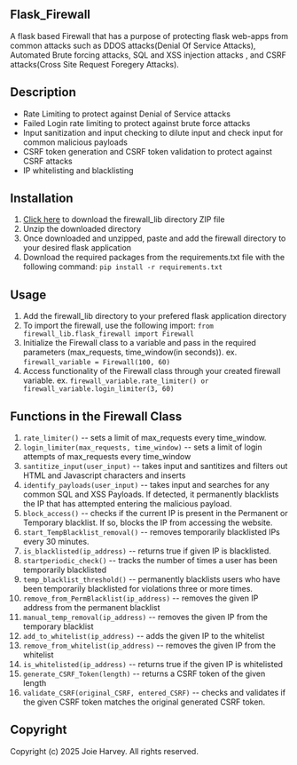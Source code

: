 ## Flask_Firewall

A flask based Firewall that has a purpose of protecting flask web-apps from common attacks such as DDOS attacks(Denial Of Service Attacks), Automated Brute forcing attacks, SQL and XSS injection attacks , and CSRF attacks(Cross Site Request Foregery Attacks).

## Description
- Rate Limiting to protect against Denial of Service attacks
- Failed Login rate limiting to protect against brute force attacks
- Input sanitization and input checking to dilute input and check input for common malicious payloads
- CSRF token generation and CSRF token validation to protect against CSRF attacks
- IP whitelisting and blacklisting


## Installation 
1. [Click here](https://github.com/Dvtt0253/Flask-Firewall/archive/refs/heads/main.zip) to download the firewall_lib directory ZIP file
2. Unzip the downloaded directory
3. Once downloaded and unzipped, paste and add the firewall directory to your desired flask application
4. Download the required packages from the requirements.txt file with the following command: `pip install -r requirements.txt`
  


## Usage
1. Add the firewall_lib directory to your prefered flask application directory
2. To import the firewall, use the following import: `from firewall_lib.flask_firewall import Firewall`
3. Initialize the Firewall class to a variable and pass in the required parameters (max_requests, time_window(in seconds)). ex. `firewall_variable = Firewall(100, 60)`
4. Access functionality of the Firewall class through your created firewall variable. ex. `firewall_variable.rate_limiter() or firewall_variable.login_limiter(3, 60)`

## Functions in the Firewall Class

1. `rate_limiter()` -- sets a limit of max_requests every time_window.
2. `login_limiter(max_requests, time_window)` -- sets a limit of login attempts of max_requests every time_window
3. `santitize_input(user_input)` -- takes input and santitizes and filters out HTML and Javascript characters and inserts
4. `identify_payloads(user_input)` -- takes input and searches for any common SQL and XSS Payloads. If detected, it permanently blacklists the IP that has attempted entering the malicious payload.
5. `block_access()` -- checks if the current IP is present in the Permanent or Temporary blacklist. If so, blocks the IP from accessing the website.
6. `start_TempBlacklist_removal()` -- removes temporarily blacklisted IPs every 30 minutes. 
7. `is_blacklisted(ip_address)` -- returns true if given IP is blacklisted.
8. `startperiodic_check()` -- tracks the number of times a user has been temporarily blacklisted
9. `temp_blacklist_threshold()` -- permanently blacklists users who have been temporarily blacklisted for violations three or more times. 
10. `remove_from_PermBlacklist(ip_address)` -- removes the given IP address from the permanent blacklist
11. `manual_temp_removal(ip_address)` -- removes the given IP from the temporary blacklist
12. `add_to_whitelist(ip_address)` -- adds the given IP to the whitelist
13. `remove_from_whitelist(ip_address)` -- removes the given IP from the whitelist
14. `is_whitelisted(ip_address)` -- returns true if the given IP is whitelisted
15. `generate_CSRF_Token(length)` -- returns a CSRF token of the given length 
16. `validate_CSRF(original_CSRF, entered_CSRF)` -- checks and validates if the given CSRF token matches the original generated CSRF token.



## Copyright

Copyright (c) 2025 Joie Harvey. All rights reserved.












